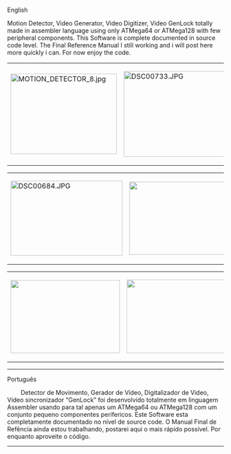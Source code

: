 <body class="c10"><p class="c12 c13"><span class="c2 c14">English</span></p><p class="c1"><span class="c5 c2"></span></p><p class="c4 c7"><span class="c5">Motion Detector, Video Generator, Video Digitizer, Video GenLock totally made in assembler language using only ATMega64 or ATMega128 with few peripheral components. This Software is complete documented in source code level. The Final Reference Manual I still working and i will post here more quickly i can. For now enjoy the code.</span></p><p class="c0"><span class="c5"></span></p><a href="#" name="f727949b760321cc972232d42b2d9fa1f8785d82"></a><a href="#" name="0"></a><table cellpadding="0" cellspacing="0" class="c16"><tbody><tr class="c8"><td class="c11" colspan="1" rowspan="1"><p class="c3"><span style="overflow: hidden; display: inline-block; margin: 0.00px 0.00px; border: 0.00px solid #000000; transform: rotate(0.00rad) translateZ(0px); -webkit-transform: rotate(0.00rad) translateZ(0px); width: 246.87px; height: 186.50px;"><img alt="MOTION_DETECTOR_8.jpg" src="https://lh4.googleusercontent.com/3cXMIaCQjiQEaAxyG9hpPXNsv9-5HdsjP9f1SfB3JssGyLfU0YTZj0NAa9LR2ds-M5T00zQ6CtPyufLG89mKsrod7MrbDKEZdH1QXcmk8iigYddXiZCwMsMERYRW6X583A" style="width: 246.87px; height: 186.50px; margin-left: 0.00px; margin-top: 0.00px; transform: rotate(0.00rad) translateZ(0px); -webkit-transform: rotate(0.00rad) translateZ(0px);" title=""></span></p></td><td class="c15" colspan="1" rowspan="1"><p class="c3"><span style="overflow: hidden; display: inline-block; margin: 0.00px 0.00px; border: 0.00px solid #000000; transform: rotate(0.00rad) translateZ(0px); -webkit-tramotnsform: rotate(0.00rad) translateZ(0px); width: 250.50px; height: 199.00px;"><img alt="DSC00733.JPG" src="https://lh4.googleusercontent.com/3cXMIaCQjiQEaAxyG9hpPXNsv9-5HdsjP9f1SfB3JssGyLfU0YTZj0NAa9LR2ds-M5T00zQ6CtPyufLG89mKsrod7MrbDKEZdH1QXcmk8iigYddXiZCwMsMERYRW6X583A" style="width: 250.50px; height: 199.00px; margin-left: 0.00px; margin-top: 0.00px; transform: rotate(0.00rad) translateZ(0px); -webkit-transform: rotate(0.00rad) translateZ(0px);" title=""></span></p></td></tr></tbody></table><p class="c0"><span class="c5"></span></p><a href="#" name="f727949b760321cc972232d42b2d9fa1f8785d82"></a><a href="#" name="1"></a><table cellpadding="0" cellspacing="0" class="c16"><tbody><tr class="c8"><td class="c11" colspan="1" rowspan="1"><p class="c3"><span style="overflow: hidden; display: inline-block; margin: 0.00px 0.00px; border: 0.00px solid #000000; transform: rotate(0.00rad) translateZ(0px); -webkit-transform: rotate(0.00rad) translateZ(0px); width: 259.50px; height: 173.87px;"><img alt="DSC00684.JPG" src="https://lh4.googleusercontent.com/3cXMIaCQjiQEaAxyG9hpPXNsv9-5HdsjP9f1SfB3JssGyLfU0YTZj0NAa9LR2ds-M5T00zQ6CtPyufLG89mKsrod7MrbDKEZdH1QXcmk8iigYddXiZCwMsMERYRW6X583A" style="width: 259.50px; height: 173.87px; margin-left: 0.00px; margin-top: 0.00px; transform: rotate(0.00rad) translateZ(0px); -webkit-transform: rotate(0.00rad) translateZ(0px);" title=""></span></p></td><td class="c15" colspan="1" rowspan="1"><p class="c3"><span style="overflow: hidden; display: inline-block; margin: 0.00px 0.00px; border: 0.00px solid #000000; transform: rotate(0.00rad) translateZ(0px); -webkit-transform: rotate(0.00rad) translateZ(0px); width: 254.46px; height: 170.50px;"><img alt="" src="https://lh4.googleusercontent.com/3cXMIaCQjiQEaAxyG9hpPXNsv9-5HdsjP9f1SfB3JssGyLfU0YTZj0NAa9LR2ds-M5T00zQ6CtPyufLG89mKsrod7MrbDKEZdH1QXcmk8iigYddXiZCwMsMERYRW6X583A" style="width: 254.46px; height: 170.50px; margin-left: 0.00px; margin-top: 0.00px; transform: rotate(0.00rad) translateZ(0px); -webkit-transform: rotate(0.00rad) translateZ(0px);" title=""></span></p></td></tr></tbody></table><p class="c0"><span class="c5"></span></p><a href="#" name="f727949b760321cc972232d42b2d9fa1f8785d82"></a><a href="#" name="2"></a><table cellpadding="0" cellspacing="0" class="c16"><tbody><tr class="c8"><td class="c15" colspan="1" rowspan="1"><p class="c3"><span style="overflow: hidden; display: inline-block; margin: 0.00px 0.00px; border: 0.00px solid #000000; transform: rotate(0.00rad) translateZ(0px); -webkit-transform: rotate(0.00rad) translateZ(0px); width: 253.50px; height: 169.95px;"><img alt="" src="https://lh4.googleusercontent.com/3cXMIaCQjiQEaAxyG9hpPXNsv9-5HdsjP9f1SfB3JssGyLfU0YTZj0NAa9LR2ds-M5T00zQ6CtPyufLG89mKsrod7MrbDKEZdH1QXcmk8iigYddXiZCwMsMERYRW6X583A" style="width: 253.50px; height: 169.95px; margin-left: 0.00px; margin-top: 0.00px; transform: rotate(0.00rad) translateZ(0px); -webkit-transform: rotate(0.00rad) translateZ(0px);" title=""></span></p></td><td class="c11" colspan="1" rowspan="1"><p class="c3"><span style="overflow: hidden; display: inline-block; margin: 0.00px 0.00px; border: 0.00px solid #000000; transform: rotate(0.00rad) translateZ(0px); -webkit-transform: rotate(0.00rad) translateZ(0px); width: 251.86px; height: 171.50px;"><img alt="" src="https://lh4.googleusercontent.com/3cXMIaCQjiQEaAxyG9hpPXNsv9-5HdsjP9f1SfB3JssGyLfU0YTZj0NAa9LR2ds-M5T00zQ6CtPyufLG89mKsrod7MrbDKEZdH1QXcmk8iigYddXiZCwMsMERYRW6X583A" style="width: 251.86px; height: 171.50px; margin-left: 0.00px; margin-top: 0.00px; transform: rotate(0.00rad) translateZ(0px); -webkit-transform: rotate(0.00rad) translateZ(0px);" title=""></span></p></td></tr></tbody></table><p class="c0"><span class="c5"></span></p><hr><p class="c1 c17"><span class="c5"></span></p><p class="c12"><span class="c2">Portugu&ecirc;s</span></p><p class="c9 c12"><span class="c2"></span></p><p class="c4"><span class="c2">&nbsp;&nbsp;&nbsp;&nbsp;&nbsp;&nbsp;&nbsp;&nbsp;</span><span>Detector de Movimento, Gerador de V&iacute;deo, Digitalizador de Video, Video sincronizador &ldquo;GenLock&rdquo; foi desenvolvido totalmente em linguagem Assembler usando para tal apenas um ATMega64 ou ATMega128 com um conjunto pequeno componentes perifericos. Este Software esta completamente documentado no n&iacute;vel de source code. O Manual Final de Ref&ecirc;ncia ainda estou trabalhando, postarei aqui o mais r&aacute;pido poss&iacute;vel. Por enquanto aproveite o c&oacute;digo.</span></p><hr><p class="c4 c9"><span></span></p></body>
